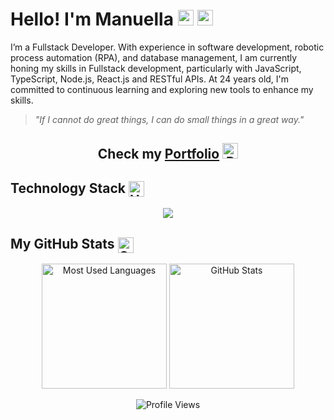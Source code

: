# Hello! I'm Manuella <img src="https://raw.githubusercontent.com/Tarikul-Islam-Anik/Animated-Fluent-Emojis/master/Emojis/Smilies/Cowboy%20Hat%20Face.png" alt="Cowboy Hat Face" width="25" height="25" /> <img src="https://raw.githubusercontent.com/Tarikul-Islam-Anik/Animated-Fluent-Emojis/master/Emojis/Hand%20gestures/Hand%20with%20Fingers%20Splayed%20Light%20Skin%20Tone.png" alt="Hand with Fingers Splayed Light Skin Tone" width="25" height="25" />

I’m a Fullstack Developer. With experience in software development, robotic process automation (RPA), and database management, I am currently honing my skills in Fullstack development, particularly with JavaScript, TypeScript, Node.js, React.js and RESTful APIs. At 24 years old, I'm committed to continuous learning and exploring new tools to enhance my skills.

> *"If I cannot do great things, I can do small things in a great way."*

<h2 align="center"> Check my <a href="https://manuggetts.github.io/" target="_blank">Portfolio</a> <img src="https://raw.githubusercontent.com/Tarikul-Islam-Anik/Animated-Fluent-Emojis/master/Emojis/Smilies/Purple%20Heart.png" alt="Purple Heart" width="25" height="25" /> </h2>

## Technology Stack <img src="https://raw.githubusercontent.com/Tarikul-Islam-Anik/Animated-Fluent-Emojis/master/Emojis/Objects/Hammer%20and%20Wrench.png" alt="Hammer and Wrench" width="25" height="25" align="center"/>
<div align=center>
<img src="https://skillicons.dev/icons?i=js,html,css,bootstrap,ts,nodejs,express,mysql,mongodb,py,git,postman&theme=dark" />
</div>

## My GitHub Stats <img src="https://raw.githubusercontent.com/Tarikul-Islam-Anik/Animated-Fluent-Emojis/master/Emojis/Objects/Chart%20Increasing.png" alt="Chart Increasing" width="25" height="25" align="center"/>

<div align=center>
<img height="200" src="https://github-readme-stats.vercel.app/api/top-langs/?username=manuggetts&langs_count=9&layout=compact&bg_color=30,000000,8511fa&title_color=ffffff&text_color=ffffff" alt="Most Used Languages">
<img height="200" src="https://github-readme-stats.vercel.app/api?username=manuggetts&show_icons=true&theme=vision-friendly-dark&bg_color=30,000000,8511fa&title_color=ffffff&text_color=ffffff&icon_color=F5FF00" alt="GitHub Stats">
</div>

<p align="center">
  <img src="https://komarev.com/ghpvc/?username=manuggetts&color=8511fa" alt="Profile Views">
</p>
